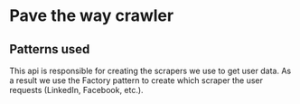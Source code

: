 # Pave the way crawler

## Patterns used

This api is responsible for creating the scrapers we use to get user data. As a result we use the Factory pattern to create which scraper the user requests (LinkedIn, Facebook, etc.).
